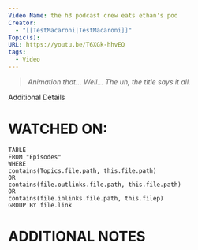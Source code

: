 ```yaml
---
Video Name: the h3 podcast crew eats ethan's poo
Creator:
  - "[[TestMacaroni|TestMacaroni]]"
Topic(s): 
URL: https://youtu.be/T6XGk-hhvEQ
tags:
  - Video
---
```

> *Animation that... Well... The uh, the title says it all.*

Additional Details
# WATCHED ON:
``` dataview
TABLE
FROM "Episodes"
WHERE 
contains(Topics.file.path, this.file.path) 
OR 
contains(file.outlinks.file.path, this.file.path)
OR
contains(file.inlinks.file.path, this.filep)
GROUP BY file.link
```

# ADDITIONAL NOTES